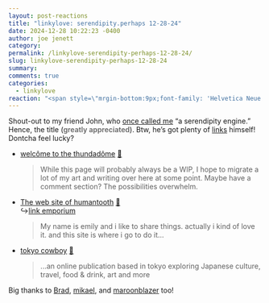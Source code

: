 ```yaml
---
layout: post-reactions
title: "𝚕𝚒𝚗𝚔𝚢𝚕𝚘𝚟𝚎: 𝚜𝚎𝚛𝚎𝚗𝚍𝚒𝚙𝚒𝚝𝚢.𝚙𝚎𝚛𝚑𝚊𝚙𝚜 𝟷𝟸-𝟸𝟾-𝟸𝟺"
date: 2024-12-28 10:22:23 -0400
author: joe jenett
category: 
permalink: /linkylove-serendipity-perhaps-12-28-24/
slug: linkylove-serendipity-perhaps-12-28-24
summary: 
comments: true
categories:
  - linkylove
reaction: "<span style=\"mrgin-bottom:9px;font-family: 'Helvetica Neue',Helvetica,Arial,sans-serif;font-weight:600;font-size:.75em;\">Reactions:</span><br><p><a href=\"https://toot.community/@jenett/113731197470105180\"><img src=\"https://static.toot.community/cache/accounts/avatars/110/518/200/626/994/894/original/100f4d4f4cc6e7ff.png\" alt=\"\" width=\"48\"><br><span style=\"font-size:.9rem;\">alexandra</span></a></p>"
---
```

<p>
	Shout-out to my friend John, who <a href="https://johnjohnston.info/blog/life-in-links-55/">once called me</a> “a serendipity engine.” Hence, the title (<span style="font-weight:600;color:#666;">greatly appreciated</span>). Btw, he’s got plenty of <a href="https://johnjohnston.info/blog/tag/links/">links</a> himself! Dontcha feel lucky?
</p>
<ul class="linkylove">
	<li><a title="ancharan" href="https://ancharan.net/">welcôme to the thundadôme</a> <a title="source" href="https://pinboard.in/u:ramblinggit">📌</a><blockquote><p>While this page will probably always be a WIP, I hope to migrate a lot of my art and writing over here at some point. Maybe have a comment section? The possibilities overwhelm.</p></blockquote></li>
	<li><a title="emily" href="https://humantooth.neocities.org/">The web site of humantooth</a> <a title="source" href="https://pinboard.in/u:mikael">📌</a><br>&#8618;<a title="link emporium" href="https://humantooth.neocities.org/links">link emporium</a><blockquote><p>My name is emily and i like to share things. actually i kind of love it. and this site is where i go to do it...</p></blockquote></li>
	<li><a title="tokyo cowboy" href="https://www.tokyocowboy.co/">tokyo cowboy</a> <a title="source" href="https://pinboard.in/u:maroonblazer">📌</a><blockquote><p>...an online publication based in tokyo exploring Japanese culture, travel, food &amp; drink, art and more</p></blockquote></li>
</ul>
<p>
	Big thanks to <a href="https://pinboard.in/u:ramblinggit">Brad</a>, <a href="https://pinboard.in/u:mikael">mikael</a>, and <a href="https://pinboard.in/u:maroonblazer">maroonblazer</a> too!
</p>

<a style="display:none;" href="https://brid.gy/publish/mastodon"><small>(cross-posted to mastodon)</small></a>
